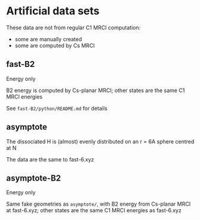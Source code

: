 # Artificial data sets
These data are not from regular C1 MRCI computation:
* some are manually created
* some are computed by Cs MRCI

## fast-B2
Energy only

B2 energy is computed by Cs-planar MRCI; other states are the same C1 MRCI energies

See `fast-B2/python/README.md` for details

## asymptote
The dissociated H is (almost) evenly distributed on an r = 6A sphere centred at N

The data are the same to fast-6.xyz

## asymptote-B2
Energy only

Same fake geometries as `asymptote/`, with B2 energy from Cs-planar MRCI at fast-6.xyz; other states are the same C1 MRCI energies as fast-6.xyz
